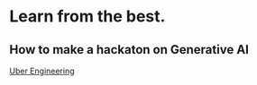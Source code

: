 # Learn from the best.

## How to make a hackaton on Generative AI

[Uber Engineering](https://www.uber.com/en-TR/blog/the-transformative-power-of-generative-ai/?uclick_id=14cb4c8e-a789-45d1-aaf6-7885a1590fe8)
